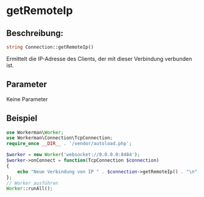 # getRemoteIp
## Beschreibung:
```php
string Connection::getRemoteIp()
```

Ermittelt die IP-Adresse des Clients, der mit dieser Verbindung verbunden ist.

## Parameter

Keine Parameter

## Beispiel

```php
use Workerman\Worker;
use Workerman\Connection\TcpConnection;
require_once __DIR__ . '/vendor/autoload.php';

$worker = new Worker('websocket://0.0.0.0:8484');
$worker->onConnect = function(TcpConnection $connection)
{
    echo "Neue Verbindung von IP " . $connection->getRemoteIp() . "\n";
};
// Worker ausführen
Worker::runAll();
```
